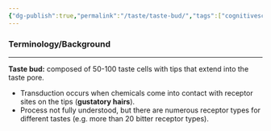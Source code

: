 ```yaml
---
{"dg-publish":true,"permalink":"/taste/taste-bud/","tags":["cognitivescience","taste"]}
---
```


### **Terminology/Background**
---
**Taste bud:** composed of 50-100 taste cells with tips that extend into the taste pore.
- Transduction occurs when chemicals come into contact with receptor sites on the tips (**gustatory hairs**).
- Process not fully understood, but there are numerous receptor types for different tastes (e.g. more than 20 bitter receptor types).

